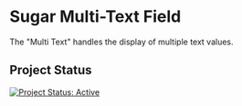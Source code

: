 # Sugar Multi-Text Field

The "Multi Text" handles the display of multiple text values.




## Project Status

[![Project Status: Active](https://img.shields.io/badge/Project%20Status-Active-green.svg)](https://github.com/mjhosawa/sugar-multi-text-field)

